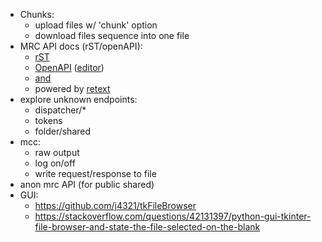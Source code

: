 * Chunks:
  * upload files w/ 'chunk' option
  * download files sequence into one file
* MRC API docs (rST/openAPI):
  * [rST](https://github.com/ezsystems/ezpublish-kernel/blob/master/doc/specifications/rest/REST-API-V2.rst#delete-subtree)
  * [OpenAPI](https://github.com/OAI/OpenAPI-Specification) ([editor](https://editor.swagger.io))
  * [and](https://swagger.io/docs/specification/about/)
  * powered by [retext](https://github.com/retext-project/retext)
* explore unknown endpoints:
  * dispatcher/*
  * tokens
  * folder/shared
* mcc:
  * raw output
  * log on/off
  * write request/response to file
* anon mrc API (for public shared)
* GUI:
  * https://github.com/j4321/tkFileBrowser
  * https://stackoverflow.com/questions/42131397/python-gui-tkinter-file-browser-and-state-the-file-selected-on-the-blank
